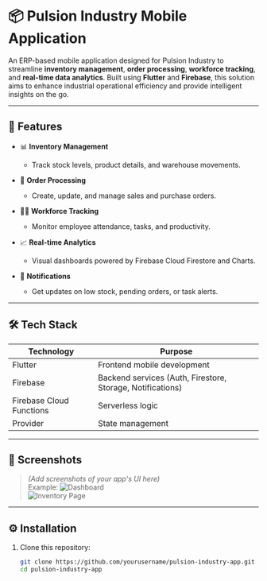 # 📦 Pulsion Industry Mobile Application

An ERP-based mobile application designed for Pulsion Industry to streamline **inventory management**, **order processing**, **workforce tracking**, and **real-time data analytics**. Built using **Flutter** and **Firebase**, this solution aims to enhance industrial operational efficiency and provide intelligent insights on the go.

---

## 🚀 Features

- 📊 **Inventory Management**
  - Track stock levels, product details, and warehouse movements.
  
- 📝 **Order Processing**
  - Create, update, and manage sales and purchase orders.

- 👨‍🔧 **Workforce Tracking**
  - Monitor employee attendance, tasks, and productivity.

- 📈 **Real-time Analytics**
  - Visual dashboards powered by Firebase Cloud Firestore and Charts.

- 🔔 **Notifications**
  - Get updates on low stock, pending orders, or task alerts.

---

## 🛠️ Tech Stack

| Technology      | Purpose                        |
|-----------------|--------------------------------|
| Flutter         | Frontend mobile development    |
| Firebase        | Backend services (Auth, Firestore, Storage, Notifications) |
| Firebase Cloud Functions | Serverless logic       |
| Provider        | State management               |

---

## 📸 Screenshots

> *(Add screenshots of your app's UI here)*  
> Example:
> ![Dashboard](screenshots/dashboard.png)  
> ![Inventory Page](screenshots/inventory.png)

---

## ⚙️ Installation

1. Clone this repository:
   ```bash
   git clone https://github.com/yourusername/pulsion-industry-app.git
   cd pulsion-industry-app

